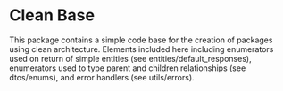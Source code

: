 # Clean Base

This package contains a simple code base for the creation of packages using
clean architecture. Elements included here including enumerators used on return
of simple entities (see entities/default_responses), enumerators used to type
parent and children relationships (see dtos/enums), and error handlers (see
utils/errors).
